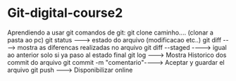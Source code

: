 # Git-digital-course2
Aprendiendo a usar git 
comandos de git:
git clone caminho.... (clonar a pasta ao pc)
git status ---> estado do arquivo (modificacao etc..)
git diff ----> mostra as diferencas realizadas no arquivo
git diff --staged ----> igual ao anterior solo si ya paso al estado final
git log ---> Mostra Historico dos commit do arquivo
git commit -m "comentario"----> Aceptar y guardar el arquivo
git push ---> Disponibilizar online